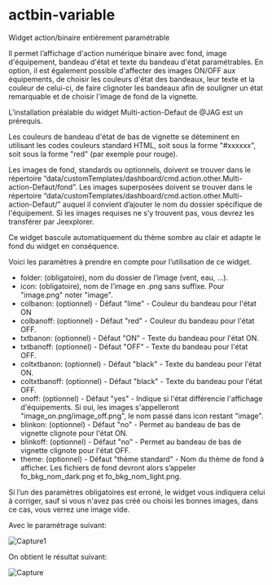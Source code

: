 # actbin-variable
Widget action/binaire entièrement paramétrable

Il permet l’affichage d'action numérique binaire avec fond, image d'équipement, bandeau d'état et texte du bandeau d'état paramétrables.
En option, il est également possible d'affecter des images ON/OFF aux équipements, de choisir les couleurs d'état des bandeaux, leur texte et la couleur de celui-ci, de faire clignoter les bandeaux afin de souligner un état remarquable et de choisir l'image de fond de la vignette.

L’installation préalable du widget Multi-action-Defaut de @JAG est un prérequis.

Les couleurs de bandeau d'état de bas de vignette se déteminent en utilisant les codes couleurs standard HTML, soit sous la forme "#xxxxxx", soit sous la forme "red" (par exemple pour rouge).

Les images de fond, standards ou optionnels, doivent se trouver dans le répertoire “data/customTemplates/dashboard/cmd.action.other.Multi-action-Defaut/fond”. Les images superposées doivent se trouver dans le répertoire “data/customTemplates/dashboard/cmd.action.other.Multi-action-Defaut/” auquel il convient d’ajouter le nom du dossier spécifique de l'équipement. 
Si les images requises ne s’y trouvent pas, vous devrez les transférer par Jeexplorer.

Ce widget bascule automatiquement du thème sombre au clair et adapte le fond du widget en conséquence.

Voici les paramètres à prendre en compte pour l’utilisation de ce widget.

* folder: (obligatoire), nom du dossier de l’image (vent, eau, …).
* icon: (obligatoire), nom de l’image en .png sans suffixe. Pour "image.png" noter "image".
* colbanon: (optionnel) - Défaut "lime" - Couleur du bandeau pour l'état ON
* colbanoff: (optionnel) - Défaut "red" - Couleur du bandeau pour l'état OFF.
* txtbanon: (optionnel) - Défaut "ON" - Texte du bandeau pour l'état ON.
* txtbanoff: (optionnel) - Défaut "OFF" - Texte du bandeau pour l'état OFF.
* coltxtbanon: (optionnel) - Défaut "black" - Texte du bandeau pour l'état ON.
* coltxtbanoff: (optionnel) - Défaut "black" - Texte du bandeau pour l'état OFF.
* onoff: (optionnel) - Défaut "yes" - Indique si l'état différencie l'affichage d'équipements. Si oui, les images s'appelleront "image_on.png/image_off.png", le nom passé dans icon restant "image".
* blinkon: (optionnel) - Défaut "no" - Permet au bandeau de bas de vignette clignote pour l'état ON.
* blinkoff: (optionnel) - Défaut "no" - Permet au bandeau de bas de vignette clignote pour l'état OFF.
* theme: (optionnel) - Défaut "thème standard" - Nom du thème de fond à afficher. Les fichiers de fond devront alors s’appeler fo_bkg_nom_dark.png et fo_bkg_nom_light.png.

Si l’un des paramètres obligatoires est erroné, le widget vous indiquera celui à corriger, sauf si vous n'avez pas créé ou choisi les bonnes images, dans ce cas, vous verrez une image vide.

Avec le paramétrage suivant:

![Capture1](https://user-images.githubusercontent.com/54777712/70723372-156b2800-1cf9-11ea-8e21-e2bca3f99e25.PNG)

On obtient le résultat suivant:

![Capture](https://user-images.githubusercontent.com/54777712/70723382-18661880-1cf9-11ea-86dc-2e7d085c3346.PNG)
